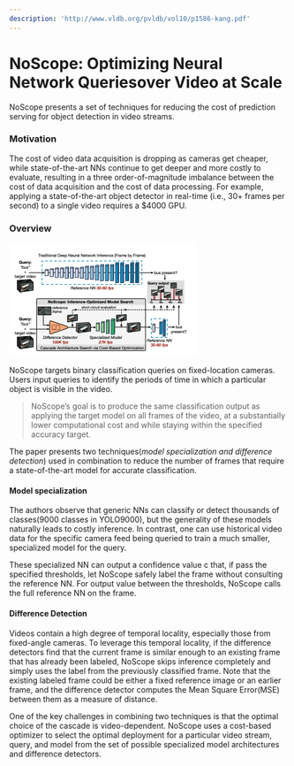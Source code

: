 ```yaml
---
description: 'http://www.vldb.org/pvldb/vol10/p1586-kang.pdf'
---
```


# NoScope: Optimizing Neural Network Queriesover Video at Scale

NoScope presents a set of techniques for reducing the cost of prediction serving for object detection in video streams.

### Motivation

The cost of video data acquisition is dropping as cameras get cheaper, while state-of-the-art NNs continue to get deeper and more costly to evaluate, resulting in a three order-of-magnitude imbalance between the cost of data acquisition and the cost of data processing. For example, applying a state-of-the-art object detector in real-time \(i.e., 30+ frames per second\) to a single video requires a $4000 GPU.

### Overview

![NoScope Architecture; if any classifier is confident about the output, the cascade short-circuits evaluation. ](../../.gitbook/assets/screen-shot-2020-02-04-at-10.13.56-pm.png)

NoScope targets binary classification queries on fixed-location cameras. Users input queries to identify the periods of time in which a particular object is visible in the video. 

> NoScope’s goal is to produce the same classification output as applying the target model on all frames of the video, at a substantially lower computational cost and while staying within the specified accuracy target.

The paper presents two techniques\(_model specialization and difference detection_\) used in combination to reduce the number of frames that require a state-of-the-art model for accurate classification. 

#### Model specialization

The authors observe that generic NNs can classify or detect thousands of classes\(9000 classes in YOLO9000\), but the generality of these models naturally leads to costly inference. In contrast, one can use historical video data for the specific camera feed being queried to train a much smaller, specialized model for the query. 

These specialized NN can output a confidence value c that, if pass the specified thresholds, let NoScope safely label the frame without consulting the reference NN. For output value between the thresholds, NoScope calls the full reference NN on the frame. 

#### Difference Detection

Videos contain a high degree of temporal locality, especially those from fixed-angle cameras. To leverage this temporal locality, if the difference detectors find that the current frame is similar enough to an existing frame that has already been labeled, NoScope skips inference completely and simply uses the label from the previously classified frame. Note that the existing labeled frame could be either a fixed reference image or an earlier frame, and the difference detector computes the Mean Square Error\(MSE\) between them as a measure of distance. 

One of the key challenges in combining two techniques is that the optimal choice of the cascade is video-dependent. NoScope uses a cost-based optimizer to select the optimal deployment for a particular video stream, query, and model from the set of possible specialized model architectures and difference detectors.

